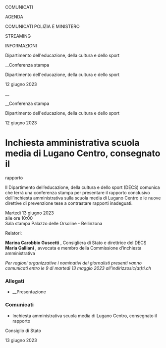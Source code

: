 COMUNICATI

AGENDA

COMUNICATI POLIZIA E MINISTERO

STREAMING

INFORMAZIONI

Dipartimento dell'educazione, della cultura e dello sport  

__Conferenza stampa

Dipartimento dell'educazione, della cultura e dello sport  

12 giugno 2023

__

__Conferenza stampa

Dipartimento dell'educazione, della cultura e dello sport  

12 giugno 2023

# Inchiesta amministrativa scuola media di Lugano Centro, consegnato il
rapporto

Il Dipartimento dell’educazione, della cultura e dello sport (DECS) comunica
che terrà una conferenza stampa per presentare il rapporto conclusivo
dell’inchiesta amministrativa sulla scuola media di Lugano Centro e le nuove
direttive di prevenzione tese a contrastare rapporti inadeguati.

Martedì 13 giugno 2023  
alle ore 10:00  
Sala stampa Palazzo delle Orsoline - Bellinzona

  
Relatori:

**Marina Carobbio Guscetti** , Consigliera di Stato e direttrice del DECS  
**Maria Galliani** , avvocata e membro della Commissione d’inchiesta
amministrativa

_Per ragioni organizzative i nominativi dei giornalisti presenti vanno
comunicati entro le 9 di martedì 13 maggio 2023 all’indirizzosic(at)ti.ch_

### Allegati

  * __Presentazione

### Comunicati

  * Inchiesta amministrativa scuola media di Lugano Centro, consegnato il rapporto

Consiglio di Stato

13 giugno 2023

